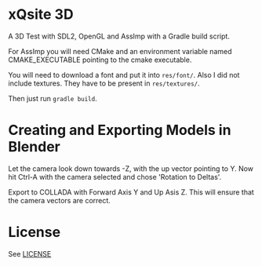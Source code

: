 # xQsite 3D

A 3D Test with SDL2, OpenGL and AssImp with a Gradle build script.

For AssImp you will need CMake and an environment variable named CMAKE_EXECUTABLE pointing to the cmake executable.

You will need to download a font and put it into `res/font/`. 
Also I did not include textures. They have to be present in `res/textures/`.

Then just run `gradle build`.

# Creating and Exporting Models in Blender

Let the camera look down towards -Z, with the up vector pointing to Y. Now hit Ctrl-A with the camera selected and chose 
'Rotation to Deltas'.

Export to COLLADA with Forward Axis Y and Up Asis Z. This will ensure that the camera vectors are correct.

# License

See [LICENSE](./LICENSE)
